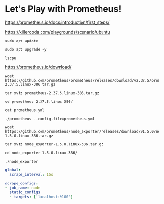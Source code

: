 # Let's Play with Prometheus!

<https://prometheus.io/docs/introduction/first_steps/>

<https://killercoda.com/playgrounds/scenario/ubuntu>

```text
sudo apt update
```

```text
sudo apt upgrade -y
```

```text
lscpu
```

<https://prometheus.io/download/>

```text
wget https://github.com/prometheus/prometheus/releases/download/v2.37.5/prometheus-2.37.5.linux-386.tar.gz
```

```text
tar xvfz prometheus-2.37.5.linux-386.tar.gz
```

```text
cd prometheus-2.37.5.linux-386/
```

```text
cat prometheus.yml
```

```text
./prometheus --config.file=prometheus.yml
```

```text
wget https://github.com/prometheus/node_exporter/releases/download/v1.5.0/node_exporter-1.5.0.linux-386.tar.gz
```

```text
tar xvfz node_exporter-1.5.0.linux-386.tar.gz
```

```text
cd node_exporter-1.5.0.linux-386/
```

```text
./node_exporter
```

```yaml
global:
  scrape_interval: 15s

scrape_configs:
- job_name: node
  static_configs:
  - targets: ['localhost:9100']
```
